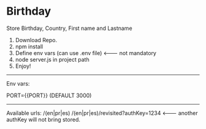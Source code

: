# Birthday
Store Birthday, Country, First name and Lastname

1) Download Repo.
2) npm install
3) Define env vars (can use .env file) <--- not mandatory
4) node server.js in project path
5) Enjoy!


---------------------------------------------------------------------------



Env vars:

PORT={{PORT}} (DEFAULT 3000)


---------------------------------------------------------------------------

Available urls:
    /(en|pr|es)
    /(en|pr|es)/revisited?authKey=1234 <--- another authKey will not bring stored.
